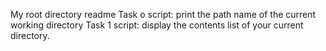 My root directory readme
Task o script: print the path name of the current working directory
Task 1 script: display the contents list of your current directory.
